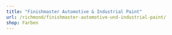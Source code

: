 ```yaml
---
title: "Finishmaster Automotive & Industrial Paint"
url: /richmond/finishmaster-automotive-und-industrial-paint/
shop: Farben
---
```

